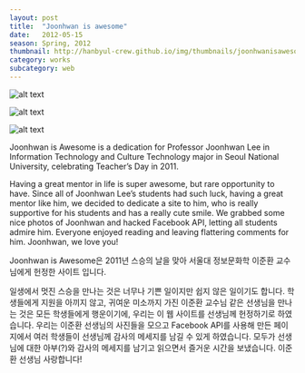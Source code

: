 ```yaml
---
layout: post
title:  "Joonhwan is awesome"
date:   2012-05-15
season: Spring, 2012
thumbnail: http://hanbyul-crew.github.io/img/thumbnails/joonhwanisawesome.jpg
category: works
subcategory: web
---
```


![alt text](http://hanbyul-here.net/images/isawesome/00.jpg "Joonhwan is awesome 0")


![alt text](http://hanbyul-here.net/images/isawesome/01.jpg "Joonhwan is awesome 1")


![alt text](http://hanbyul-here.net/images/isawesome/02.jpg "Joonhwan is awesome 2")


Joonhwan is Awesome is a dedication for Professor Joonhwan Lee in Information Technology and Culture Technology major in Seoul National University, celebrating Teacher’s Day in 2011.

Having a great mentor in life is super awesome, but rare opportunity to have. Since all of Joonhwan Lee’s students had such luck, having a great mentor like him, we decided to dedicate a site to him, who is really supportive for his students and has a really cute smile. We grabbed some nice photos of Joonhwan and hacked Facebook API, letting all students admire him. Everyone enjoyed reading and leaving flattering comments for him. Joonhwan, we love you!

Joonhwan is Awesome은 2011년 스승의 날을 맞아 서울대 정보문화학 이준환 교수님에게 헌정한 사이트 입니다. 

일생에서 멋진 스승을 만나는 것은 너무나 기쁜 일이지만 쉽지 않은 일이기도 합니다. 학생들에게 지원을 아끼지 않고, 귀여운 미소까지 가진 이준환 교수님 같은 선생님을 만나는 것은 모든 학생들에게 행운이기에, 우리는 이 웹 사이트를 선생님께 헌정하기로 하였습니다. 우리는 이준환 선생님의 사진들을 모으고 Facebook API를 사용해 만든 페이지에서 여러 학생들이 선생님께 감사의 메세지를 남길 수 있게 하였습니다. 모두가 선생님에 대한 아부(?)와 감사의 메세지를 남기고 읽으면서 즐거운 시간을 보냈습니다. 이준환 선생님 사랑합니다! 
